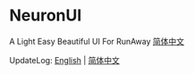# NeuronUI
A Light Easy Beautiful UI For RunAway
[简体中文](Docs/README_zh.md)

UpdateLog: [English](Docs/UpdateLog_en.md) | [简体中文](Docs/UpdateLog_zh.md)
